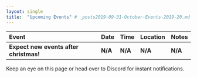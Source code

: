 ```yaml
---
layout: single
title:  "Upcoming Events" # _posts2019-09-31-October-Events-2019-20.md 
---
```

| Event | Date | Time | Location | Notes
|:-----------------|:----------|:-----------|:-----------|:-----------|
| __Expect new events after christmas!__ | __N/A__ | __N/A__ | __N/A__ | __N/A__ |

Keep an eye on this page or head over to Discord for instant notifications.
